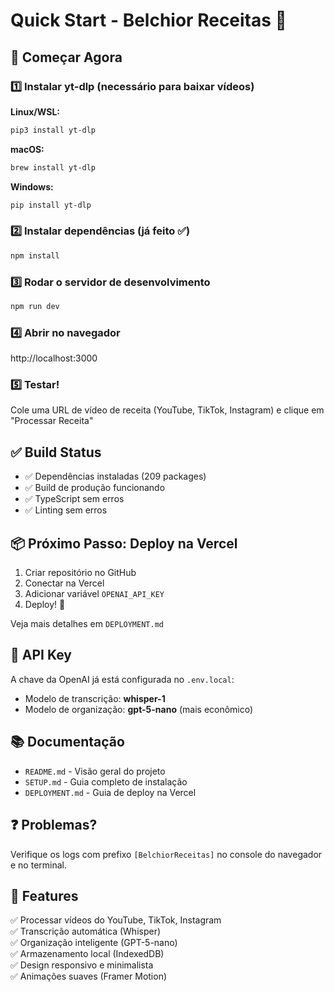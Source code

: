 # Quick Start - Belchior Receitas 🍳

## 🚀 Começar Agora

### 1️⃣ Instalar yt-dlp (necessário para baixar vídeos)

**Linux/WSL:**
```bash
pip3 install yt-dlp
```

**macOS:**
```bash
brew install yt-dlp
```

**Windows:**
```bash
pip install yt-dlp
```

### 2️⃣ Instalar dependências (já feito ✅)

```bash
npm install
```

### 3️⃣ Rodar o servidor de desenvolvimento

```bash
npm run dev
```

### 4️⃣ Abrir no navegador

http://localhost:3000

### 5️⃣ Testar!

Cole uma URL de vídeo de receita (YouTube, TikTok, Instagram) e clique em "Processar Receita"

## ✅ Build Status

- ✅ Dependências instaladas (209 packages)
- ✅ Build de produção funcionando
- ✅ TypeScript sem erros
- ✅ Linting sem erros

## 📦 Próximo Passo: Deploy na Vercel

1. Criar repositório no GitHub
2. Conectar na Vercel
3. Adicionar variável `OPENAI_API_KEY`
4. Deploy! 🚀

Veja mais detalhes em `DEPLOYMENT.md`

## 🔑 API Key

A chave da OpenAI já está configurada no `.env.local`:
- Modelo de transcrição: **whisper-1**
- Modelo de organização: **gpt-5-nano** (mais econômico)

## 📚 Documentação

- `README.md` - Visão geral do projeto
- `SETUP.md` - Guia completo de instalação
- `DEPLOYMENT.md` - Guia de deploy na Vercel

## ❓ Problemas?

Verifique os logs com prefixo `[BelchiorReceitas]` no console do navegador e no terminal.

## 🎯 Features

✅ Processar vídeos do YouTube, TikTok, Instagram  
✅ Transcrição automática (Whisper)  
✅ Organização inteligente (GPT-5-nano)  
✅ Armazenamento local (IndexedDB)  
✅ Design responsivo e minimalista  
✅ Animações suaves (Framer Motion)  

